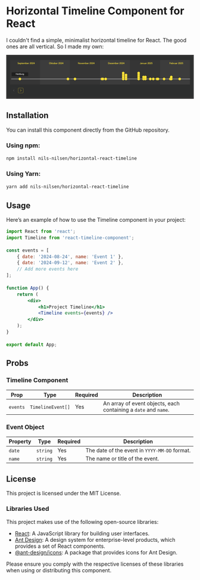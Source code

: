 # Horizontal Timeline Component for React

I couldn't find a simple, minimalist horizontal timeline for React. The good ones are all vertical. So I made my own:

![Timeline Screenshot](assets/screenshot-timeline.png)


## Installation

You can install this component directly from the GitHub repository.
### Using npm:

```bash
npm install nils-nilsen/horizontal-react-timeline
```
### Using Yarn:

```bash
yarn add nils-nilsen/horizontal-react-timeline
```

## Usage
Here’s an example of how to use the Timeline component in your project:
```jsx
import React from 'react';
import Timeline from 'react-timeline-component';

const events = [
    { date: '2024-08-24', name: 'Event 1' },
    { date: '2024-09-12', name: 'Event 2' },
    // Add more events here
];

function App() {
    return (
        <div>
            <h1>Project Timeline</h1>
            <Timeline events={events} />
        </div>
    );
}

export default App;
```

## Probs
### Timeline Component

| Prop     | Type            | Required | Description                                                      |
|----------|-----------------|----------|------------------------------------------------------------------|
| `events` | `TimelineEvent[]`| Yes      | An array of event objects, each containing a `date` and `name`.  |


### Event Object

| Property | Type     | Required | Description                                         |
|----------|----------|----------|-----------------------------------------------------|
| `date`   | `string` | Yes      | The date of the event in `YYYY-MM-DD` format.       |
| `name`   | `string` | Yes      | The name or title of the event.                     |


## License

This project is licensed under the MIT License.

###  Libraries Used
This project makes use of the following open-source libraries:

- [React](https://react.dev): A JavaScript library for building user interfaces.
- [Ant Design](https://ant.design): A design system for enterprise-level products, which provides a set of React components.
- [@ant-design/icons](https://github.com/ant-design/ant-design-icons): A package that provides icons for Ant Design.


Please ensure you comply with the respective licenses of these libraries when using or distributing this component.
